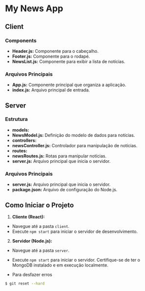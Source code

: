 # My News App

## Client

### Components

- **Header.js:** Componente para o cabeçalho.
- **Footer.js:** Componente para o rodapé.
- **NewsList.js:** Componente para exibir a lista de notícias.

### Arquivos Principais

- **App.js:** Componente principal que organiza a aplicação.
- **index.js:** Arquivo principal de entrada.

## Server

### Estrutura

- **models:**
 - **NewsModel.js:** Definição do modelo de dados para notícias.
- **controllers:**
 - **newsController.js:** Controlador para manipulação de notícias.
- **routes:**
 - **newsRoutes.js:** Rotas para manipular notícias.
- **server.js:** Arquivo principal que inicia o servidor.

### Arquivos Principais

- **server.js:** Arquivo principal que inicia o servidor.
- **package.json:** Arquivo de configuração do Node.js.

## Como Iniciar o Projeto

1. **Cliente (React):**
 - Navegue até a pasta `client`.
 - Execute `npm start` para iniciar o servidor de desenvolvimento.
2. **Servidor (Node.js):**
 - Navegue até a pasta `server`.
 - Execute `npm start` para iniciar o servidor.
Certifique-se de ter o MongoDB instalado e em execução localmente.

- Para desfazer erros
```bash
$ git reset --hard
```
